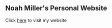 ## Noah Miller's Personal Website

Click [here](https://noahmiller4.github.io/PersonalWebsite/) to visit my website
